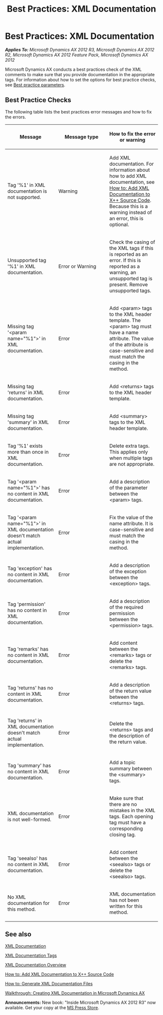 ﻿---
title: 'Best Practices: XML Documentation'
TOCTitle: 'Best Practices: XML Documentation'
ms:assetid: ee059e3b-deec-43b7-a3f2-c8d68548ebad
ms:mtpsurl: https://msdn.microsoft.com/en-us/library/Cc641745(v=AX.60)
ms:contentKeyID: 35253260
ms.date: 05/18/2015
mtps_version: v=AX.60
---

# Best Practices: XML Documentation 


_**Applies To:** Microsoft Dynamics AX 2012 R3, Microsoft Dynamics AX 2012 R2, Microsoft Dynamics AX 2012 Feature Pack, Microsoft Dynamics AX 2012_

Microsoft Dynamics AX conducts a best practices check of the XML comments to make sure that you provide documentation in the appropriate tags. For information about how to set the options for best practice checks, see [Best practice parameters](best-practice-parameters.md).

## Best Practice Checks

The following table lists the best practices error messages and how to fix the errors.

<table>
<colgroup>
<col style="width: 33%" />
<col style="width: 33%" />
<col style="width: 33%" />
</colgroup>
<thead>
<tr class="header">
<th><p>Message</p></th>
<th><p>Message type</p></th>
<th><p>How to fix the error or warning</p></th>
</tr>
</thead>
<tbody>
<tr class="odd">
<td><p>Tag '%1' in XML documentation is not supported.</p></td>
<td><p>Warning</p></td>
<td><p>Add XML documentation. For information about how to add XML documentation, see <a href="how-to-add-xml-documentation-to-x-source-code.md">How to: Add XML Documentation to X++ Source Code</a>. Because this is a warning instead of an error, this is optional.</p></td>
</tr>
<tr class="even">
<td><p>Unsupported tag '%1' in XML documentation.</p></td>
<td><p>Error or Warning</p></td>
<td><p>Check the casing of the XML tags if this is reported as an error. If this is reported as a warning, an unsupported tag is present. Remove unsupported tags.</p></td>
</tr>
<tr class="odd">
<td><p>Missing tag '&lt;param name=&quot;%1&quot;&gt;' in XML documentation.</p></td>
<td><p>Error</p></td>
<td><p>Add &lt;param&gt; tags to the XML header template. The &lt;param&gt; tag must have a name attribute. The value of the attribute is case-sensitive and must match the casing in the method.</p></td>
</tr>
<tr class="even">
<td><p>Missing tag 'returns' in XML documentation.</p></td>
<td><p>Error</p></td>
<td><p>Add &lt;returns&gt; tags to the XML header template.</p></td>
</tr>
<tr class="odd">
<td><p>Missing tag 'summary' in XML documentation.</p></td>
<td><p>Error</p></td>
<td><p>Add &lt;summary&gt; tags to the XML header template.</p></td>
</tr>
<tr class="even">
<td><p>Tag '%1' exists more than once in XML documentation.</p></td>
<td><p>Error</p></td>
<td><p>Delete extra tags. This applies only when multiple tags are not appropriate.</p></td>
</tr>
<tr class="odd">
<td><p>Tag '&lt;param name=&quot;%1&quot;&gt;' has no content in XML documentation.</p></td>
<td><p>Error</p></td>
<td><p>Add a description of the parameter between the &lt;param&gt; tags.</p></td>
</tr>
<tr class="even">
<td><p>Tag '&lt;param name=&quot;%1&quot;&gt;' in XML documentation doesn't match actual implementation.</p></td>
<td><p>Error</p></td>
<td><p>Fix the value of the name attribute. It is case-sensitive and must match the casing in the method.</p></td>
</tr>
<tr class="odd">
<td><p>Tag 'exception' has no content in XML documentation.</p></td>
<td><p>Error</p></td>
<td><p>Add a description of the exception between the &lt;exception&gt; tags.</p></td>
</tr>
<tr class="even">
<td><p>Tag 'permission' has no content in XML documentation.</p></td>
<td><p>Error</p></td>
<td><p>Add a description of the required permission between the &lt;permission&gt; tags.</p></td>
</tr>
<tr class="odd">
<td><p>Tag 'remarks' has no content in XML documentation.</p></td>
<td><p>Error</p></td>
<td><p>Add content between the &lt;remarks&gt; tags or delete the &lt;remarks&gt; tags.</p></td>
</tr>
<tr class="even">
<td><p>Tag 'returns' has no content in XML documentation.</p></td>
<td><p>Error</p></td>
<td><p>Add a description of the return value between the &lt;returns&gt; tags.</p></td>
</tr>
<tr class="odd">
<td><p>Tag 'returns' in XML documentation doesn't match actual implementation.</p></td>
<td><p>Error</p></td>
<td><p>Delete the &lt;returns&gt; tags and the description of the return value.</p></td>
</tr>
<tr class="even">
<td><p>Tag 'summary' has no content in XML documentation.</p></td>
<td><p>Error</p></td>
<td><p>Add a topic summary between the &lt;summary&gt; tags.</p></td>
</tr>
<tr class="odd">
<td><p>XML documentation is not well-formed.</p></td>
<td><p>Error</p></td>
<td><p>Make sure that there are no mistakes in the XML tags. Each opening tag must have a corresponding closing tag.</p></td>
</tr>
<tr class="even">
<td><p>Tag 'seealso' has no content in XML documentation.</p></td>
<td><p>Error</p></td>
<td><p>Add content between the &lt;seealso&gt; tags or delete the &lt;seealso&gt; tags.</p></td>
</tr>
<tr class="odd">
<td><p>No XML documentation for this method.</p></td>
<td><p>Error</p></td>
<td><p>XML documentation has not been written for this method.</p></td>
</tr>
</tbody>
</table>


## See also

[XML Documentation](xml-documentation.md)

[XML Documentation Tags](xml-documentation-tags.md)

[XML Documentation Overview](xml-documentation-overview.md)

[How to: Add XML Documentation to X++ Source Code](how-to-add-xml-documentation-to-x-source-code.md)

[How to: Generate XML Documentation Files](how-to-generate-xml-documentation-files.md)

[Walkthrough: Creating XML Documentation in Microsoft Dynamics AX](walkthrough-creating-xml-documentation-in-microsoft-dynamics-ax.md)

  
**Announcements:** New book: "Inside Microsoft Dynamics AX 2012 R3" now available. Get your copy at the [MS Press Store](https://www.microsoftpressstore.com/store/inside-microsoft-dynamics-ax-2012-r3-9780735685109).

